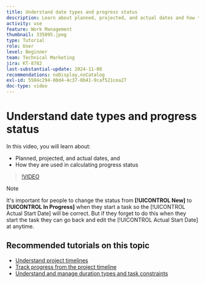 ```yaml
---
title: Understand date types and progress status
description: Learn about planned, projected, and actual dates and how they are used in calculating progress status.
activity: use
feature: Work Management
thumbnail: 335095.jpeg
type: Tutorial
role: User
level: Beginner
team: Technical Marketing
jira: KT-8782
last-substantial-update: 2024-11-08
recommendations: noDisplay,noCatalog
exl-id: 5504c294-80d4-4c37-8b41-9caf521cea27
doc-type: video
---
```

# Understand date types and progress status

In this video, you will learn about:

* Planned, projected, and actual dates, and 
* How they are used in calculating progress status

>[!VIDEO](https://video.tv.adobe.com/v/335095/?quality=12&learn=on)

>[!NOTE]
>
>It's important for people to change the status from **[!UICONTROL New]** to **[!UICONTROL In Progress]** when they start a task so the [!UICONTROL Actual Start Date] will be correct. But if they forget to do this when they start the task they can go back and edit the [!UICONTROL Actual Start Date] at anytime.


## Recommended tutorials on this topic

* [Understand project timelines](/help/manage-work/project-timelines/understand-project-timelines.md)
* [Track progress from the project timeline](/help/manage-work/project-timelines/track-work-progress-from-the-project-timeline.md)
* [Understand and manage duration types and task constraints](/help/manage-work/intermediate-projects/understand-and-manage-duration-types-and-task-constraints.md)

